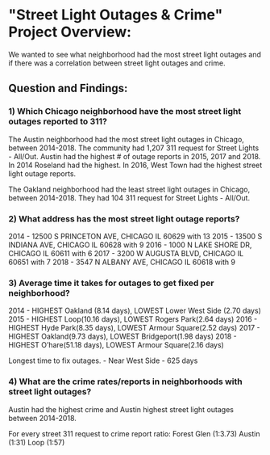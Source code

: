 # "Street Light Outages & Crime" Project Overview:

We wanted to see what neighborhood had the most street light outages and if there was a correlation between street light outages and crime. 

## Question and Findings:

### 1) Which Chicago neighborhood have the most street light outages reported to 311?

The Austin neighborhood had the most street light outages in Chicago, between 2014-2018.
The community had 1,207 311 request for Street Lights - All/Out. Austin had the highest # of outage
reports in 2015, 2017 and 2018. In 2014 Roseland had the highest. In 2016, West Town had the
highest street light outage reports.

The Oakland neighborhood had the least street light outages in Chicago, between 2014-2018.
They had 104 311 request for Street Lights - All/Out.


### 2) What address has the most street light outage reports?

2014 - 12500 S PRINCETON AVE, CHICAGO IL 60629 with 13
2015 - 13500 S INDIANA AVE, CHICAGO IL 60628 with 9
2016 - 1000 N LAKE SHORE DR, CHICAGO IL 60611 with 6
2017 - 3200 W AUGUSTA BLVD, CHICAGO IL 60651 with 7
2018 - 3547 N ALBANY AVE, CHICAGO IL 60618 with  9 


### 3) Average time it takes for outages to get fixed per neighborhood?

2014 - HIGHEST Oakland (8.14 days), LOWEST Lower West Side (2.70 days)
2015 - HIGHEST Loop(10.16 days), LOWEST Rogers Park(2.64 days)
2016 - HIGHEST Hyde Park(8.35 days), LOWEST Armour Square(2.52 days)
2017 - HIGHEST Oakland(9.73 days), LOWEST Bridgeport(1.98 days)
2018 - HIGHEST O’hare(51.18 days), LOWEST Armour Square(2.16 days)

Longest time to fix outages. - Near West Side - 625 days

### 4) What are the crime rates/reports in neighborhoods with street light outages?

Austin had the highest crime and Austin highest street light outages between 2014-2018.

For every street 311 request to crime report ratio:
Forest Glen (1:3.73)
Austin (1:31)
Loop (1:57)